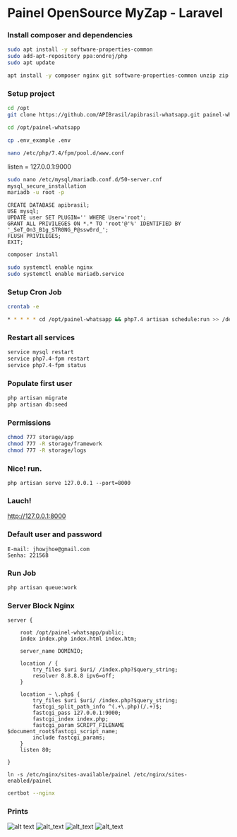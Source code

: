 # Painel OpenSource MyZap - Laravel 

### Install composer and dependencies
```bash
sudo apt install -y software-properties-common
sudo add-apt-repository ppa:ondrej/php
sudo apt update

apt install -y composer nginx git software-properties-common unzip zip build-essential zlib1g-dev libncurses5-dev libgdbm-dev libnss3-dev libssl-dev libreadline-dev libffi-dev wget mariadb-server php7.4 php7.4-mbstring php7.4-xmlrpc php7.4-soap php7.4-gd php7.4-xml php7.4-cli php7.4-zip php7.4-bcmath php7.4-tokenizer php7.4-json php-pear php7.4-curl php7.4-intl php7.4-mysqli php7.4-fpm 

```

### Setup project
```bash
cd /opt
git clone https://github.com/APIBrasil/apibrasil-whatsapp.git painel-whatsapp
```

```bash
cd /opt/painel-whatsapp
```

```bash
cp .env_example .env
```

```bash
nano /etc/php/7.4/fpm/pool.d/www.conf
```
listen = 127.0.0.1:9000

```bash 
sudo nano /etc/mysql/mariadb.conf.d/50-server.cnf
mysql_secure_installation
mariadb -u root -p
```

```mysql
CREATE DATABASE apibrasil;
USE mysql;
UPDATE user SET PLUGIN='' WHERE User='root';
GRANT ALL PRIVILEGES ON *.* TO 'root'@'%' IDENTIFIED BY '_SeT_On3_B1g_STR0NG_P@ssw0rd_';
FLUSH PRIVILEGES;
EXIT;
```

```bash 
composer install
```

```bash 
sudo systemctl enable nginx
sudo systemctl enable mariadb.service
```

### Setup Cron Job

```bash
crontab -e

* * * * * cd /opt/painel-whatsapp && php7.4 artisan schedule:run >> /dev/null 2>&1
```

### Restart all services
```bash
service mysql restart
service php7.4-fpm restart
service php7.4-fpm status
```

### Populate first user
```bash
php artisan migrate
php artisan db:seed
```

### Permissions
```bash
chmod 777 storage/app
chmod 777 -R storage/framework
chmod 777 -R storage/logs
```

### Nice! run.
```php artisan serve 127.0.0.1 --port=8000```

### Lauch!

http://127.0.0.1:8000

### Default user and password

```
E-mail: jhowjhoe@gmail.com
Senha: 221568
```
### Run Job
```bash
php artisan queue:work
```

### Server Block Nginx
```
server {

    root /opt/painel-whatsapp/public;
    index index.php index.html index.htm;

    server_name DOMINIO;

    location / {
        try_files $uri $uri/ /index.php?$query_string;
        resolver 8.8.8.8 ipv6=off;
    }

    location ~ \.php$ {
        try_files $uri $uri/ /index.php?$query_string;
        fastcgi_split_path_info ^(.+\.php)(/.+)$;
        fastcgi_pass 127.0.0.1:9000;
        fastcgi_index index.php;
        fastcgi_param SCRIPT_FILENAME $document_root$fastcgi_script_name;
        include fastcgi_params;
    }
    listen 80;

}
```

```ln -s /etc/nginx/sites-available/painel /etc/nginx/sites-enabled/painel```

```bash
certbot --nginx
```

### Prints
![alt text](https://i.imgur.com/FgP8CRZ.png "Home")
![alt_text](https://i.imgur.com/zGzWKjg.png "Painel")
![alt_text](https://i.imgur.com/1KYVNUD.png "Criar sessões")
![alt_text](https://i.imgur.com/iBq8atI.png "Gestão de sessões")


